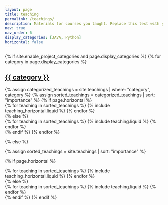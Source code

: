 ```yaml
---
layout: page
title: teaching
permalink: /teachings/
description: Materials for courses you taught. Replace this text with your description.
nav: true
nav_order: 6
display_categories: [JAVA, Python]
horizontal: false
---
```


<!-- pages/teaching.md -->
<div class="projects">
{% if site.enable_project_categories and page.display_categories %}
  <!-- Display categorized projects -->
  {% for category in page.display_categories %}
  <a id="{{ category }}" href=".#{{ category }}">
    <h2 class="category">{{ category }}</h2>
  </a>
  {% assign categorized_teachings = site.teachings | where: "category", category %}
  {% assign sorted_teachings = categorized_teachings | sort: "importance" %}
  <!-- Generate cards for each teachings -->
  {% if page.horizontal %}
  <div class="container">
    <div class="row row-cols-1 row-cols-md-2">
    {% for teaching in sorted_teachings %}
      {% include teaching_horizontal.liquid %}
    {% endfor %}
    </div>
  </div>
  {% else %}
  <div class="row row-cols-1 row-cols-md-3">
    {% for teaching in sorted_teachings %}
      {% include teaching.liquid %}
    {% endfor %}
  </div>
  {% endif %}
  {% endfor %}

{% else %}
 
<!-- Display projects without categories -->

{% assign sorted_teachings = site.teachings | sort: "importance" %}

  <!-- Generate cards for each project -->

{% if page.horizontal %}

  <div class="container">
    <div class="row row-cols-1 row-cols-md-2">
    {% for teaching in sorted_teachings %}
      {% include teaching_horizontal.liquid %}
    {% endfor %}
    </div>
  </div>
  {% else %}
  <div class="row row-cols-1 row-cols-md-3">
    {% for teaching in sorted_teachings %}
      {% include teaching.liquid %}
    {% endfor %}
  </div>
  {% endif %}
{% endif %}
</div>

